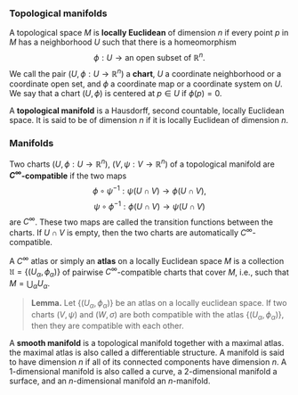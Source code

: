 ### Topological manifolds
A topological space $M$ is **locally Euclidean** of dimension $n$ if every point $p$ in $M$ has a neighborhood $U$ such that there is a homeomorphism
$$\phi: U \to \text{an open subset of } \mathbb{R}^n.$$
We call the pair $(U,\phi: U \to \mathbb{R}^n)$ a **chart**, $U$ a coordinate neighborhood or a coordinate open set, and $\phi$ a coordinate map or a coordinate system on $U$. We say that a chart $(U,\phi)$ is centered at $p \in U$ if $\phi(p) = 0$.

A **topological manifold** is a Hausdorff, second countable, locally Euclidean space. It is said to be of dimension $n$ if it is locally Euclidean of dimension $n$.

### Manifolds
Two charts $(U,\phi: U \to \mathbb{R}^n)$, $(V,\psi: V \to \mathbb{R}^n)$ of a topological manifold are **$C^\infty$-compatible** if the two maps
$$\phi \circ \psi^{-1}: \psi(U \cap V) \to \phi(U \cap V),$$
$$\psi \circ \phi^{-1}: \phi(U \cap V) \to \psi(U \cap V)$$
are $C^\infty$. These two maps are called the transition functions between the charts. If $U \cap V$ is empty, then the two charts are automatically $C^\infty$-compatible.

A $C^\infty$ atlas or simply an **atlas** on a locally Euclidean space $M$ is a collection $\mathfrak U = \{(U_\alpha, \phi_\alpha)\}$ of pairwise $C^\infty$-compatible charts that cover $M$, i.e., such that $M = \bigcup_\alpha U_\alpha$.

> **Lemma.** Let $\{(U_\alpha, \phi_\alpha)\}$ be an atlas on a locally euclidean space. If two charts $(V, \psi)$ and $(W, \sigma)$ are both compatible with the atlas $\{(U_\alpha, \phi_\alpha)\}$, then they are compatible with each other.

A **smooth manifold** is a topological manifold together with a maximal atlas. the maximal atlas is also called a differentiable structure. A manifold is said to have dimension $n$ if all of its connected components have dimension $n$. A 1-dimensional manifold is also called a curve, a 2-dimensional manifold a surface, and an $n$-dimensional manifold an $n$-manifold.